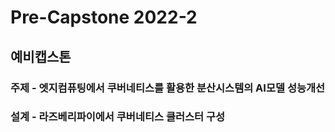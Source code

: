 # Pre-Capstone 2022-2
## 예비캡스톤

### 주제 - 엣지컴퓨팅에서 쿠버네티스를 활용한 분산시스템의 AI모델 성능개선

### 설계 - 라즈베리파이에서 쿠버네티스 클러스터 구성
